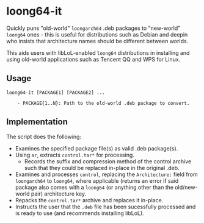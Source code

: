 loong64-it
===

Quickly puns "old-world" `loongarch64` .deb packages to "new-world"
`loong64` ones - this is useful for distributions such as Debian and deepin
who insists that architecture names should be different between worlds.

This aids users with libLoL-enabled `loong64` distributions in installing
and using old-world applications such as Tencent QQ and WPS for Linux.

Usage
---

```
loong64-it [PACKAGE1] [PACKAGE2] ...

	- PACKAGE{1..N}: Path to the old-world .deb package to convert.
```

Implementation
---

The script does the following:

- Examines the specified package file(s) as valid .deb package(s).
- Using `ar`, extracts `control.tar*` for processing.
   - Records the suffix and compression method of the control archive
     such that they could be replaced in-place in  the original .deb.
- Examines and processes `control`, replacing the `Architecture:` field from
  `loongarch64` to `loong64`, where applicable (returns an error if said
  package also comes with a `loong64` (or anything other than the old/new-
  world pair) architecture key.
- Repacks the `control.tar*` archive and replaces it in-place.
- Instructs the user that the `.deb` file has been sucessfully processed
  and is ready to use (and recommends installing libLoL).
